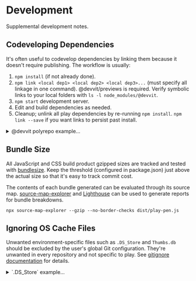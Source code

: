 # Development

Supplemental development notes.

## Codeveloping Dependencies

It's often useful to codevelop dependencies by linking them because it doesn't
require publishing. The workflow is usually:

1. `npm install` (if not already done).
2. `npm link <local dep1> <local dep2> <local dep3>...` (must specify all
   linkage in one command). @devvit/previews is required. Verify symbolic links
   to your local folders with `ls -l node_modules/@devvit`.
3. `npm start` development server.
4. Edit and build dependencies as needed.
5. Cleanup; unlink all play dependencies by re-running `npm install`.
   `npm link --save` if you want links to persist past install.

<details markdown>
<summary>@devvit polyrepo example…</summary>

```bash
npm link \
  ~/work/reddit/src/devvit/packages/previews \
  ~/work/reddit/src/devvit/packages/protos \
  ~/work/reddit/src/devvit/packages/public-api \
  ~/work/reddit/src/devvit/packages/runtime-lite \
  ~/work/reddit/src/devvit/packages/shared-types \
  ~/work/reddit/src/devvit/packages/ui-renderer
```

</details>

## Bundle Size

All JavaScript and CSS build product gzipped sizes are tracked and tested with
[bundlesize](https://github.com/siddharthkp/bundlesize). Keep the threshold
(configured in package.json) just above the actual size so that it's easy to
track commit cost.

The contents of each bundle generated can be evaluated through its source map.
[source-map-explorer](https://github.com/danvk/source-map-explorer) and
[Lighthouse](https://developer.chrome.com/docs/lighthouse/overview) can be used
to generate reports for bundle breakdowns.

```
npx source-map-explorer --gzip --no-border-checks dist/play-pen.js
```

## Ignoring OS Cache Files

Unwanted environment-specific files such as `.DS_Store` and `Thumbs.db` should
be excluded by the user's global Git configuration. They're unwanted in every
repository and not specific to play. See
[gitignore documentation](https://git-scm.com/docs/gitignore) for details.

<details markdown>
<summary>`.DS_Store` example…</summary>

1. Add a global exclusions file by executing
   `git config --global core.excludesfile '~/.gitignore'` or updating your
   `~/.gitconfig` manually:

```gitconfig
excludesfile = ~/.gitignore
```

2. Always ignore `.DS_Store` files by executing `echo .DS_Store >> ~/.gitignore`
   or updating your `~/.gitignore` manually:

```gitignore
.DS_Store
```

</details>
